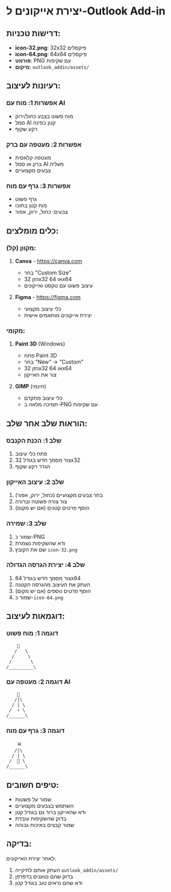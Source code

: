 # יצירת אייקונים ל-Outlook Add-in

## דרישות טכניות:
- **icon-32.png**: 32x32 פיקסלים
- **icon-64.png**: 64x64 פיקסלים
- **פורמט**: PNG עם שקיפות
- **מיקום**: `outlook_addin/assets/`

## רעיונות לעיצוב:

### אפשרות 1: מוח עם AI
- מוח פשוט בצבע כחול/ירוק
- סמל AI קטן בפינה
- רקע שקוף

### אפשרות 2: מעטפה עם ברק
- מעטפה קלאסית
- ברק או סמל AI מעליה
- צבעים מקצועיים

### אפשרות 3: גרף עם מוח
- גרף פשוט
- מוח קטן בתוכו
- צבעים: כחול, ירוק, אפור

## כלים מומלצים:

### מקוון (קל):
1. **Canva** - https://canva.com
   - בחר "Custom Size"
   - הזן 32x32 או 64x64
   - עיצוב פשוט עם טקסט ואייקונים

2. **Figma** - https://figma.com
   - כלי עיצוב מקצועי
   - יצירת אייקונים מותאמים אישית

### מקומי:
1. **Paint 3D** (Windows)
   - פתח Paint 3D
   - בחר "New" → "Custom"
   - הזן 32x32 או 64x64
   - צור את האייקון

2. **GIMP** (חינמי)
   - כלי עיצוב מתקדם
   - תמיכה מלאה ב-PNG עם שקיפות

## הוראות שלב אחר שלב:

### שלב 1: הכנת הקנבס
1. פתח כלי עיצוב
2. צור מסמך חדש בגודל 32x32
3. הגדר רקע שקוף

### שלב 2: עיצוב האייקון
1. בחר צבעים מקצועיים (כחול, ירוק, אפור)
2. צור צורה פשוטה וברורה
3. הוסף פרטים קטנים (אם יש מקום)

### שלב 3: שמירה
1. שמור כ-PNG
2. ודא שהשקיפות נשמרת
3. שם את הקובץ `icon-32.png`

### שלב 4: יצירת הגרסה הגדולה
1. צור מסמך חדש בגודל 64x64
2. העתק את העיצוב מהגרסה הקטנה
3. הוסף פרטים נוספים (אם יש מקום)
4. שמור כ-`icon-64.png`

## דוגמאות לעיצוב:

### דוגמה 1: מוח פשוט
```
    🧠
   /   \
  /     \
 /       \
/_________\
```

### דוגמה 2: מעטפה עם AI
```
    📧
   /|\
  / | \
 /  ⚡ \
/______\
```

### דוגמה 3: גרף עם מוח
```
    📊
   /|\
  / | \
 /  🧠 \
/______\
```

## טיפים חשובים:
- שמור על פשטות
- השתמש בצבעים מקצועיים
- ודא שהאייקון ברור גם בגודל קטן
- בדוק שהשקיפות עובדת
- שמור קבצים באיכות גבוהה

## בדיקה:
לאחר יצירת האייקונים:
1. העתק אותם לתיקייה `outlook_addin/assets/`
2. בדוק שהם נטענים בדפדפן
3. ודא שהם נראים טוב בגודל קטן


















